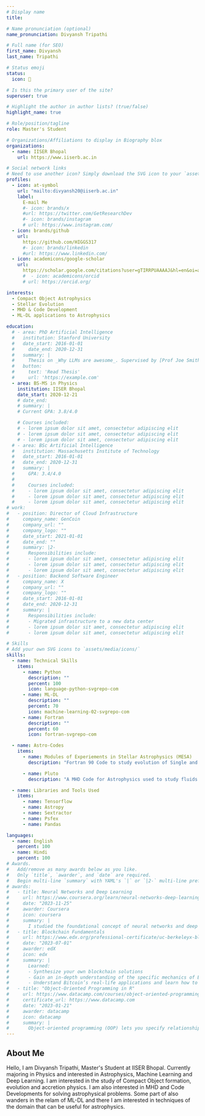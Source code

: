 ```yaml
---
# Display name
title:

# Name pronunciation (optional)
name_pronunciation: Divyansh Tripathi

# Full name (for SEO)
first_name: Divyansh
last_name: Tripathi

# Status emoji
status:
  icon: 🚀

# Is this the primary user of the site?
superuser: true

# Highlight the author in author lists? (true/false)
highlight_name: true

# Role/position/tagline
role: Master's Student

# Organizations/Affiliations to display in Biography blox
organizations:
  - name: IISER Bhopal
    url: https://www.iiserb.ac.in

# Social network links
# Need to use another icon? Simply download the SVG icon to your `assets/media/icons/` folder.
profiles:
  - icon: at-symbol
    url: "mailto:divyansh20@iiserb.ac.in"
    label:
      E-mail Me
      #- icon: brands/x
      #url: https://twitter.com/GetResearchDev
      #- icon: brands/instagram
      # url: https://www.instagram.com/
  - icon: brands/github
    url:
      https://github.com/HIGGS317
      #- icon: brands/linkedin
      #url: https://www.linkedin.com/
  - icon: academicons/google-scholar
    url:
      https://scholar.google.com/citations?user=gTIRRPUAAAAJ&hl=en&oi=ao
      #  - icon: academicons/orcid
      # url: https://orcid.org/

interests:
  - Compact Object Astrophysics
  - Stellar Evolution
  - MHD & Code Development
  - ML-DL applications to Astrophysics

education:
  # - area: PhD Artificial Intelligence
  #   institution: Stanford University
  #   date_start: 2016-01-01
  #     date_end: 2020-12-31
  #   summary: |
  #     Thesis on _Why LLMs are awesome_. Supervised by [Prof Joe Smith](https://example.com). Presented papers at 5 IEEE conferences with the contributions being published in 2 Springer journals.
  #   button:
  #     text: 'Read Thesis'
  #     url: 'https://example.com'
  - area: BS-MS in Physics
    institution: IISER Bhopal
    date_start: 2020-12-21
    # date_end:
    # summary: |
    # Current GPA: 3.8/4.0

    # Courses included:
    # - lorem ipsum dolor sit amet, consectetur adipiscing elit
    # - lorem ipsum dolor sit amet, consectetur adipiscing elit
    # - lorem ipsum dolor sit amet, consectetur adipiscing elit
  # - area: BSc Artificial Intelligence
  #   institution: Massachusetts Institute of Technology
  #   date_start: 2016-01-01
  #   date_end: 2020-12-31
  #   summary: |
  #     GPA: 3.4/4.0
  #
  #     Courses included:
  #     - lorem ipsum dolor sit amet, consectetur adipiscing elit
  #     - lorem ipsum dolor sit amet, consectetur adipiscing elit
  #     - lorem ipsum dolor sit amet, consectetur adipiscing elit
# work:
#   - position: Director of Cloud Infrastructure
#     company_name: GenCoin
#     company_url: ""
#     company_logo: ""
#     date_start: 2021-01-01
#     date_end: ""
#     summary: |2-
#       Responsibilities include:
#       - lorem ipsum dolor sit amet, consectetur adipiscing elit
#       - lorem ipsum dolor sit amet, consectetur adipiscing elit
#       - lorem ipsum dolor sit amet, consectetur adipiscing elit
#   - position: Backend Software Engineer
#     company_name: X
#     company_url: ""
#     company_logo: ""
#     date_start: 2016-01-01
#     date_end: 2020-12-31
#     summary: |
#       Responsibilities include:
#       - Migrated infrastructure to a new data center
#       - lorem ipsum dolor sit amet, consectetur adipiscing elit
#       - lorem ipsum dolor sit amet, consectetur adipiscing elit

# Skills
# Add your own SVG icons to `assets/media/icons/`
skills:
  - name: Technical Skills
    items:
      - name: Python
        description: ""
        percent: 100
        icon: language-python-svgrepo-com
      - name: ML-DL
        description: ""
        percent: 70
        icon: machine-learning-02-svgrepo-com
      - name: Fortran
        description: ""
        percent: 60
        icon: fortran-svgrepo-com

  - name: Astro-Codes
    items:
      - name: Modules of Experiements in Stellar Astrophysics (MESA)
        description: "Fortran 90 Code to study evolution of Single and Binary Stars"

      - name: Pluto
        description: "A MHD Code for Astrophysics used to study fluids and plasmas"

  - name: Libraries and Tools Used
    items:
      - name: Tensorflow
      - name: Astropy
      - name: Sextractor
      - name: Psfex
      - name: Pandas

languages:
  - name: English
    percent: 100
  - name: Hindi
    percent: 100
# Awards.
#   Add/remove as many awards below as you like.
#   Only `title`, `awarder`, and `date` are required.
#   Begin multi-line `summary` with YAML's `|` or `|2-` multi-line prefix and indent 2 spaces below.
# awards:
#   - title: Neural Networks and Deep Learning
#     url: https://www.coursera.org/learn/neural-networks-deep-learning
#     date: "2023-11-25"
#     awarder: Coursera
#     icon: coursera
#     summary: |
#       I studied the foundational concept of neural networks and deep learning. By the end, I was familiar with the significant technological trends driving the rise of deep learning; build, train, and apply fully connected deep neural networks; implement efficient (vectorized) neural networks; identify key parameters in a neural network’s architecture; and apply deep learning to your own applications.
#   - title: Blockchain Fundamentals
#     url: https://www.edx.org/professional-certificate/uc-berkeleyx-blockchain-fundamentals
#     date: "2023-07-01"
#     awarder: edX
#     icon: edx
#     summary: |
#       Learned:
#       - Synthesize your own blockchain solutions
#       - Gain an in-depth understanding of the specific mechanics of Bitcoin
#       - Understand Bitcoin’s real-life applications and learn how to attack and destroy Bitcoin, Ethereum, smart contracts and Dapps, and alternatives to Bitcoin’s Proof-of-Work consensus algorithm
#   - title: "Object-Oriented Programming in R"
#     url: https://www.datacamp.com/courses/object-oriented-programming-with-s3-and-r6-in-r
#     certificate_url: https://www.datacamp.com
#     date: "2023-01-21"
#     awarder: datacamp
#     icon: datacamp
#     summary: |
#       Object-oriented programming (OOP) lets you specify relationships between functions and the objects that they can act on, helping you manage complexity in your code. This is an intermediate level course, providing an introduction to OOP, using the S3 and R6 systems. S3 is a great day-to-day R programming tool that simplifies some of the functions that you write. R6 is especially useful for industry-specific analyses, working with web APIs, and building GUIs.
---
```


## About Me

Hello, I am Divyansh Tripathi, Master's Student at IISER Bhopal. Currently majoring in Physics and interested in Astrophysics, Machine Learning and Deep Learning.
I am interested in the study of Compact Object formation, evolution and accretion physics. I am also interested in MHD and Code Developments for solving astrophysical problems.
Some part of also wanders in the relam of ML-DL and there I am interested in techniques of the domain that can be useful for astrophysics.

